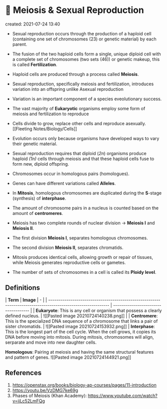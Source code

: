 # 🍑 Meiosis & Sexual Reproduction
created: 2021-07-24 13:40
* Sexual reproduction occurs through the production of a haploid cell (containing one set of chromosomes (23) or genetic material) by each parent.
 
* The fusion of the two haploid cells form a single, unique diploid cell with a complete set of chromosomes (two sets (46)) or genetic makeup, this is called **Fertilization**.

* Haploid cells are produced through a process called **Meiosis**.

* Sexual reproduction, specifically meiosis and fertilization, introduces variation into an offspring unlike Asexual reproduction

* Variation is an important component of a species eveolutionary success.

* The vast majority of **Eukaryotic** organisms employ some form of meiosis and fertilization to reproduce

* Cells divide to grow, replace other cells and reproduce asexually. [[Fleeting Notes/Biology/Cells]]

* Evolution occurs only because organisms have developed ways to vary their genetic material.

* Sexual reproduction requires that diploid (*2n*) organisms produce haploid *(1n)* cells through meiosis and that these haploid cells fuse to form new, diploid offspring.

* Chromosomes occur in homologous pairs (homologues).

* Genes can have different variations called **Alleles**.

* In **Mitosis**, homologous chromosomes are duplicated during the **S**-stage (synthesis) of **interphase**.

* The amount of chromosome pairs in a nucleus is counted based on the amount of **centromeres**.

* Meiosis has two complete rounds of nuclear division -> **Meiosis I** and **Meiosis II**. 

* The first division **Meiosis I**, separates homologous chromosomes.

* The second division **Meiosis II**, separates chromatids.

* Mitosis produces identical cells, allowing growth or repair of tissues, while Meiosis generates reproductive cells or gametes.

* The number of sets of chromosomes in a cell is called its **Ploidy level**.

## Definitions
| **Term** | **Image**                                                                                                             | -                                    |
| ------------------------------------------------------------------------------------------------------------ | ------------------------------------ |
| **Eukaryote**: This is any cell or organism that possess a clearly defined nucleus.                          | ![[Pasted image 20210724140238.png]] |
| **Centromere**: This is the specialized DNA sequence of a chromosome that links a pair of sister chromatids. | ![[Pasted image 20210724153932.png]] |
**Interphase**: This is the longest part of the cell cycle. When the cell grows, it copies its DNA before moving into mitosis. During mitosis, chromosomes will align, serparate and move into new daughter cells.

**Homologous**: Pairing at meiosis and having the same structural features and pattern of genes. ![[Pasted image 20210724144921.png]] 


## References
1. https://openstax.org/books/biology-ap-courses/pages/11-introduction
2. https://youtu.be/VzDMG7ke69g
3. Phases of Meiosis (Khan Academy): https://www.youtube.com/watch?v=ijLc52LmFQg